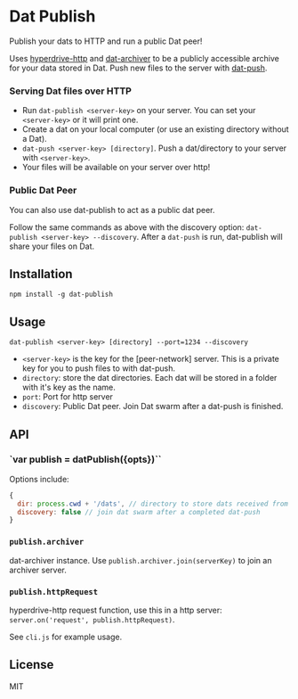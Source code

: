 # Dat Publish

Publish your dats to HTTP and run a public Dat peer!

Uses [hyperdrive-http](https://github.com/joehand/hyperdrive-http) and [dat-archiver](https://github.com/maxogden/dat-archiver) to be a publicly accessible archive for your data stored in Dat. Push new files to the server with [dat-push](https://github.com/joehand/dat-push).

### Serving Dat files over HTTP

* Run `dat-publish <server-key>` on your server. You can set your `<server-key>` or it will print one.
* Create a dat on your local computer (or use an existing directory without a Dat).
* `dat-push <server-key> [directory]`. Push a dat/directory to your server with `<server-key>`.
* Your files will be available on your server over http!

### Public Dat Peer

You can also use dat-publish to act as a public dat peer.

Follow the same commands as above with the discovery option: `dat-publish <server-key> --discovery`. After a `dat-push` is run, dat-publish will share your files on Dat.

## Installation 

```
npm install -g dat-publish
```

## Usage

```
dat-publish <server-key> [directory] --port=1234 --discovery
```

* `<server-key>` is the key for the [peer-network] server. This is a private key for you to push files to with dat-push.
* `directory`: store the dat directories. Each dat will be stored in a folder with it's key as the name.
* `port`: Port for http server
* `discovery`: Public Dat peer. Join Dat swarm after a dat-push is finished.

## API 

### `var publish = datPublish({opts})``

Options include: 

```js
{
  dir: process.cwd + '/dats', // directory to store dats received from dat-push
  discovery: false // join dat swarm after a completed dat-push
}
```

### `publish.archiver`

dat-archiver instance. Use `publish.archiver.join(serverKey)` to join an archiver server.

### `publish.httpRequest`

hyperdrive-http request function, use this in a http server: `server.on('request', publish.httpRequest)`.

See `cli.js` for example usage.

## License

MIT